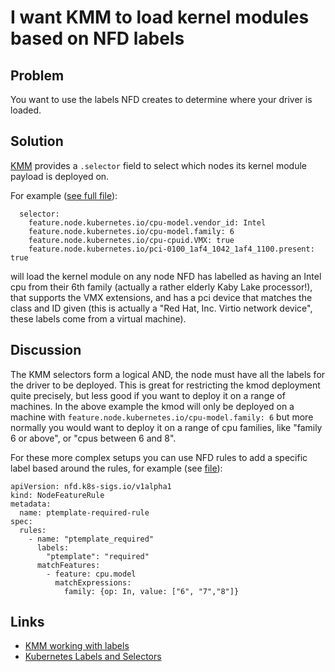 # I want KMM to load kernel modules based on NFD labels

## Problem

You want to use the labels NFD creates to determine where your driver is loaded.

## Solution 

[KMM](../kmm/README.md) provides a `.selector` field to select which nodes its kernel module payload is deployed on.


For example ([see full file](kmm.yaml)):

```
  selector:
    feature.node.kubernetes.io/cpu-model.vendor_id: Intel
    feature.node.kubernetes.io/cpu-model.family: 6
    feature.node.kubernetes.io/cpu-cpuid.VMX: true
    feature.node.kubernetes.io/pci-0100_1af4_1042_1af4_1100.present: true
```

will load the kernel module on any node NFD has labelled as having an Intel cpu from their 6th family (actually a rather elderly Kaby Lake processor!), that supports the VMX extensions, and has a pci device that matches the class and ID given (this is actually a "Red Hat, Inc. Virtio network device", these labels come from a virtual machine).

## Discussion

The KMM selectors form a logical AND, the node must have all the labels for the driver to be deployed. This is great for restricting the kmod deployment quite precisely, but less good if you want to deploy it on a range of machines. In the above example the kmod will only be deployed on a machine with `feature.node.kubernetes.io/cpu-model.family: 6` but more normally you would want to deploy it on a range of cpu families, like "family 6 or above", or "cpus between  6 and 8".

For these more complex setups you can use NFD rules to add a specific label based around the rules, for example (see [file](kmm_nfd_rule.yaml)):

```
apiVersion: nfd.k8s-sigs.io/v1alpha1
kind: NodeFeatureRule
metadata:
  name: ptemplate-required-rule
spec:
  rules:
    - name: "ptemplate_required"
      labels:
        "ptemplate": "required"
      matchFeatures:
        - feature: cpu.model
          matchExpressions:
            family: {op: In, value: ["6", "7","8"]}
```



## Links

* [KMM working with labels](https://kubernetes.io/docs/concepts/overview/working-with-objects/labels/)
* [Kubernetes Labels and Selectors](https://kubernetes.io/docs/concepts/overview/working-with-objects/labels/)